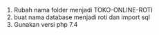 1. Rubah nama folder menjadi TOKO-ONLINE-ROTI
2. buat nama database menjadi roti dan import sql
3. Gunakan versi php 7.4